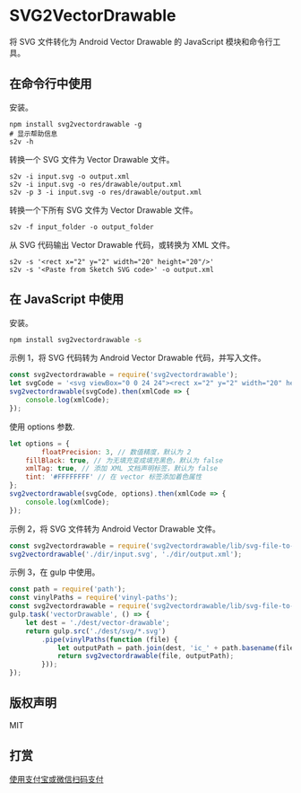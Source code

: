 # SVG2VectorDrawable

将 SVG 文件转化为 Android Vector Drawable 的 JavaScript 模块和命令行工具。

## 在命令行中使用

安装。

```shell
npm install svg2vectordrawable -g
# 显示帮助信息
s2v -h
```

转换一个 SVG 文件为 Vector Drawable 文件。

```shell
s2v -i input.svg -o output.xml
s2v -i input.svg -o res/drawable/output.xml
s2v -p 3 -i input.svg -o res/drawable/output.xml
```

转换一个下所有 SVG 文件为 Vector Drawable 文件。

```shell
s2v -f input_folder -o output_folder
```

从 SVG 代码输出 Vector Drawable 代码，或转换为 XML 文件。 

```shell
s2v -s '<rect x="2" y="2" width="20" height="20"/>'
s2v -s '<Paste from Sketch SVG code>' -o output.xml
```

## 在 JavaScript 中使用

安装。

```bash
npm install svg2vectordrawable -s
```

示例 1，将 SVG 代码转为 Android Vector Drawable 代码，并写入文件。

```javascript
const svg2vectordrawable = require('svg2vectordrawable');
let svgCode = '<svg viewBox="0 0 24 24"><rect x="2" y="2" width="20" height="20"/></svg>';
svg2vectordrawable(svgCode).then(xmlCode => {
    console.log(xmlCode);
});
```

使用 options 参数.

```javascript
let options = {
		floatPrecision: 3, // 数值精度，默认为 2
    fillBlack: true, // 为无填充变成填充黑色，默认为 false
    xmlTag: true, // 添加 XML 文档声明标签，默认为 false
    tint: '#FFFFFFFF' // 在 vector 标签添加着色属性
};
svg2vectordrawable(svgCode, options).then(xmlCode => {
    console.log(xmlCode);
});
```

示例 2，将 SVG 文件转为 Android Vector Drawable 文件。

```javascript
const svg2vectordrawable = require('svg2vectordrawable/lib/svg-file-to-vectordrawable-file');
svg2vectordrawable('./dir/input.svg', './dir/output.xml');
```

示例 3，在 gulp 中使用。

```javascript
const path = require('path');
const vinylPaths = require('vinyl-paths');
const svg2vectordrawable = require('svg2vectordrawable/lib/svg-file-to-vectordrawable-file');
gulp.task('vectorDrawable', () => {
    let dest = './dest/vector-drawable';
    return gulp.src('./dest/svg/*.svg')
        .pipe(vinylPaths(function (file) {
            let outputPath = path.join(dest, 'ic_' + path.basename(file).replace(/\.svg$/, '.xml'));
            return svg2vectordrawable(file, outputPath);
        }));
});
```

## 版权声明

MIT

## 打赏

[使用支付宝或微信扫码支付](https://ashung.github.io/donate.html)
